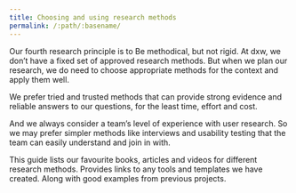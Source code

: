 ```yaml
---
title: Choosing and using research methods
permalink: /:path/:basename/
---
```

Our fourth research principle is to Be methodical, but not rigid.
At dxw, we don’t have a fixed set of approved research methods. But when we plan our research, we do need to choose appropriate methods for the context and apply them well.

We prefer tried and trusted methods that can provide strong evidence and reliable answers to our questions, for the least time, effort and cost.

And we always consider a team’s level of experience with user research. So we may prefer simpler methods like interviews and usability testing that the team can easily understand and join in with.

This guide lists our favourite books, articles and videos for different research methods. Provides links to any tools and templates we have created. Along with good examples from previous projects.